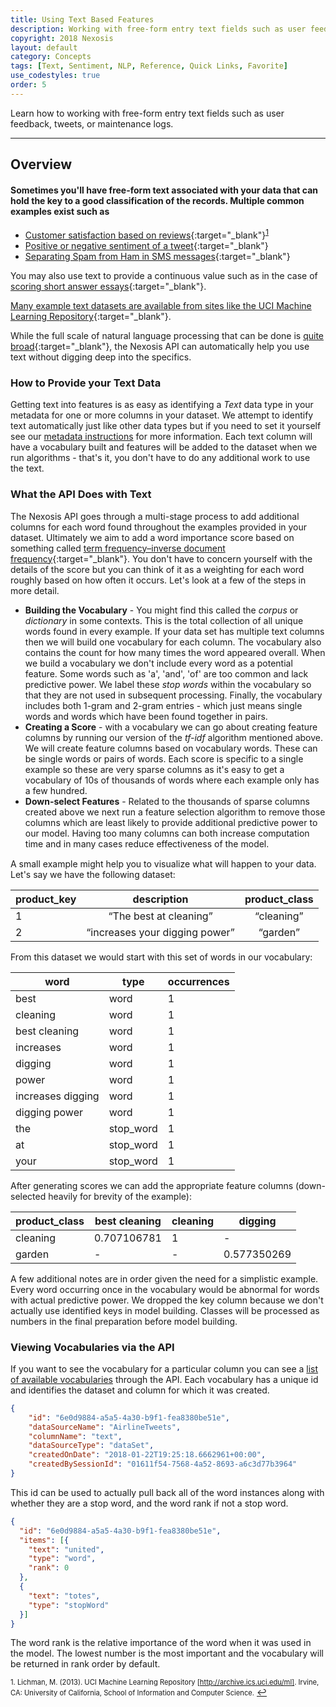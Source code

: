 ```yaml
---
title: Using Text Based Features
description: Working with free-form entry text fields such as user feedback, tweets, or maintenance logs
copyright: 2018 Nexosis 
layout: default
category: Concepts
tags: [Text, Sentiment, NLP, Reference, Quick Links, Favorite]
use_codestyles: true
order: 5
---
```

Learn how to working with free-form entry text fields such as user feedback, tweets, or maintenance logs.

------

## Overview

#### Sometimes you'll have free-form text associated with your data that can hold the key to a good classification of the records. Multiple common examples exist such as

- [Customer satisfaction based on reviews](https://archive.ics.uci.edu/ml/datasets/Amazon+Commerce+reviews+set){:target="_blank"}<sup name="a1">[1](#f1)</sup>
- [Positive or negative sentiment of a tweet](https://www.kaggle.com/c/twitter-airlines-sentiment-analysis){:target="_blank"}
- [Separating Spam from Ham in SMS messages](https://www.kaggle.com/uciml/sms-spam-collection-dataset){:target="_blank"}

You may also use text to provide a continuous value such as in the case of [scoring short answer essays](https://www.kaggle.com/c/asap-aes){:target="_blank"}.

[Many example text datasets are available from sites like the UCI Machine Learning Repository](https://archive.ics.uci.edu/ml/datasets.html?area=&att=&format=&numAtt=&numIns=&sort=nameUp&task=&type=text&view=table){:target="_blank"}.

While the full scale of natural language processing that can be done is [quite broad](https://en.wikipedia.org/wiki/Natural-language_processing){:target="_blank"}, the Nexosis API can automatically help you use text without digging deep into the specifics.

### How to Provide your Text Data
Getting text into features is as easy as identifying a *Text* data type in your metadata for one or more columns in your dataset. We attempt to identify text automatically just like other data types but if you need to set it yourself see our [metadata instructions](http://docs.nexosis.com/guides/column-metadata) for more information. Each text column will have a vocabulary built and features will be added to the dataset when we run algorithms - that's it, you don't have to do any additional work to use the text. 

### What the API Does with Text
The Nexosis API goes through a multi-stage process to add additional columns for each word found throughout the examples provided in your dataset. Ultimately we aim to add a word importance score based on something called [term frequency–inverse document frequency](https://en.wikipedia.org/wiki/Tf%E2%80%93idf){:target="_blank"}. You don't have to concern yourself with the details of the score but you can think of it as a weighting for each word roughly based on how often it occurs. Let's look at a few of the steps in more detail.

- **Building the Vocabulary** - You might find this called the *corpus* or *dictionary* in some contexts. This is the total collection of all unique words found in every example. If your data set has multiple text columns then we will build one vocabulary for each column. The vocabulary also contains the count for how many times the word appeared overall. When we build a vocabulary we don't include every word as a potential feature. Some words such as 'a', 'and', 'of' are too common and lack predictive power. We label these *stop words* within the vocabulary so that they are not used in subsequent processing. Finally, the vocabulary includes both 1-gram and 2-gram entries - which just means single words and words which have been found together in pairs. 
- **Creating a Score** - with a vocabulary we can go about creating feature columns by running our version of the *tf-idf* algorithm mentioned above. We will create feature columns based on vocabulary words. These can be single words or pairs of words. Each score is specific to a single example so these are very sparse columns as it's easy to get a vocabulary of 10s of thousands of words where each example only has a few hundred.
- **Down-select Features** - Related to the thousands of sparse columns created above we next run a feature selection algorithm to remove those columns which are least likely to provide additional predictive power to our model. Having too many columns can both increase computation time and in many cases reduce effectiveness of the model.

<div style="margin:15px 0;">A small example might help you to visualize what will happen to your data. Let's say we have the following dataset:</div>

<table class="table table-striped">
  <thead>
    <tr>
      <th style="text-align: left">product_key</th>
      <th style="text-align: center">description</th>
      <th style="text-align: center">product_class</th>
    </tr>
  </thead>
  <tbody>
    <tr>
      <td style="text-align: left">1</td>
      <td style="text-align: center">“The best at cleaning”</td>
      <td style="text-align: center">“cleaning”</td>
    </tr>
    <tr>
      <td style="text-align: left">2</td>
      <td style="text-align: center">“increases your digging power”</td>
      <td style="text-align: center">“garden”</td>
    </tr>
  </tbody>
</table>

<div style="margin:15px 0;">From this dataset we would start with this set of words in our vocabulary:</div>

<table class="table table-striped">
  <thead>
    <tr>
      <th>word</th>
      <th>type</th>
      <th>occurrences</th>
    </tr>
  </thead>
  <tbody>
    <tr>
      <td>best</td>
      <td>word</td>
      <td>1</td>
    </tr>
    <tr>
      <td>cleaning</td>
      <td>word</td>
      <td>1</td>
    </tr>
    <tr>
      <td>best cleaning</td>
      <td>word</td>
      <td>1</td>
    </tr>
    <tr>
      <td>increases</td>
      <td>word</td>
      <td>1</td>
    </tr>
    <tr>
      <td>digging</td>
      <td>word</td>
      <td>1</td>
    </tr>
    <tr>
      <td>power</td>
      <td>word</td>
      <td>1</td>
    </tr>
    <tr>
      <td>increases digging</td>
      <td>word</td>
      <td>1</td>
    </tr>
    <tr>
      <td>digging power</td>
      <td>word</td>
      <td>1</td>
    </tr>
    <tr>
      <td>the</td>
      <td>stop_word</td>
      <td>1</td>
    </tr>
    <tr>
      <td>at</td>
      <td>stop_word</td>
      <td>1</td>
    </tr>
    <tr>
      <td>your</td>
      <td>stop_word</td>
      <td>1</td>
    </tr>
  </tbody>
</table>

<div style="margin:15px 0;">After generating scores we can add the appropriate feature columns (down-selected heavily for brevity of the example):</div>

<table class="table table-striped">
  <thead>
    <tr>
      <th>product_class</th>
      <th>best cleaning</th>
      <th>cleaning</th>
      <th>digging</th>
    </tr>
  </thead>
  <tbody>
    <tr>
      <td>cleaning</td>
      <td>0.707106781</td>
      <td>1</td>
      <td>-</td>
    </tr>
    <tr>
      <td>garden</td>
      <td>-</td>
      <td>-</td>
      <td>0.577350269</td>
    </tr>
  </tbody>
</table>

<div style="margin-top:15px;">A few additional notes are in order given the need for a simplistic example. Every word occurring once in the vocabulary would be abnormal for words with actual predictive power. We dropped the key column because we don't actually use identified keys in model building. Classes will be processed as numbers in the final preparation before model building.</div>

### Viewing Vocabularies via the API
If you want to see the vocabulary for a particular column you can see a [list of available vocabularies](https://developers.nexosis.com/docs/services/98847a3fbbe64f73aa959d3cededb3af/operations/5a67315badf47c095051206d) through the API. Each vocabulary has a unique id and identifies the dataset and column for which it was created. 

``` json
{
    "id": "6e0d9884-a5a5-4a30-b9f1-fea8380be51e",
    "dataSourceName": "AirlineTweets",
    "columnName": "text",
    "dataSourceType": "dataSet",
    "createdOnDate": "2018-01-22T19:25:18.6662961+00:00",
    "createdBySessionId": "01611f54-7568-4a52-8693-a6c3d77b3964"
}
```
This id can be used to actually pull back all of the word instances along with whether they are a stop word, and the word rank if not a stop word.

``` json
{
  "id": "6e0d9884-a5a5-4a30-b9f1-fea8380be51e",
  "items": [{
    "text": "united",
    "type": "word",
    "rank": 0
  },
  {
    "text": "totes",
    "type": "stopWord"
  }]
}
```
The word rank is the relative importance of the word when it was used in the model. The lowest number is the most important and the vocabulary will be returned in rank order by default.

<span id="f1" style="font-size:.8em">1. Lichman, M. (2013). UCI Machine Learning Repository [http://archive.ics.uci.edu/ml]. Irvine, CA: University of California, School of Information and Computer Science.</span> [↩](#a1)